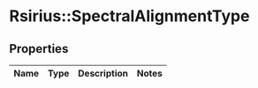# Rsirius::SpectralAlignmentType


## Properties
Name | Type | Description | Notes
------------ | ------------- | ------------- | -------------


